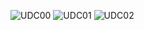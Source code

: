![UDC00](http://www.plantuml.com/plantuml/proxy?src=https://raw.githubusercontent.com/G1gg1L3s/ERD/master/docs/chart/use_case/UCD_0.0.puml)
![UDC01](http://www.plantuml.com/plantuml/proxy?src=https://raw.githubusercontent.com/G1gg1L3s/ERD/master/docs/chart/use_case/UCD_1.0.puml)
![UDC02](http://www.plantuml.com/plantuml/proxy?src=https://raw.githubusercontent.com/G1gg1L3s/ERD/master/docs/chart/use_case/UCD_2.0.puml)

